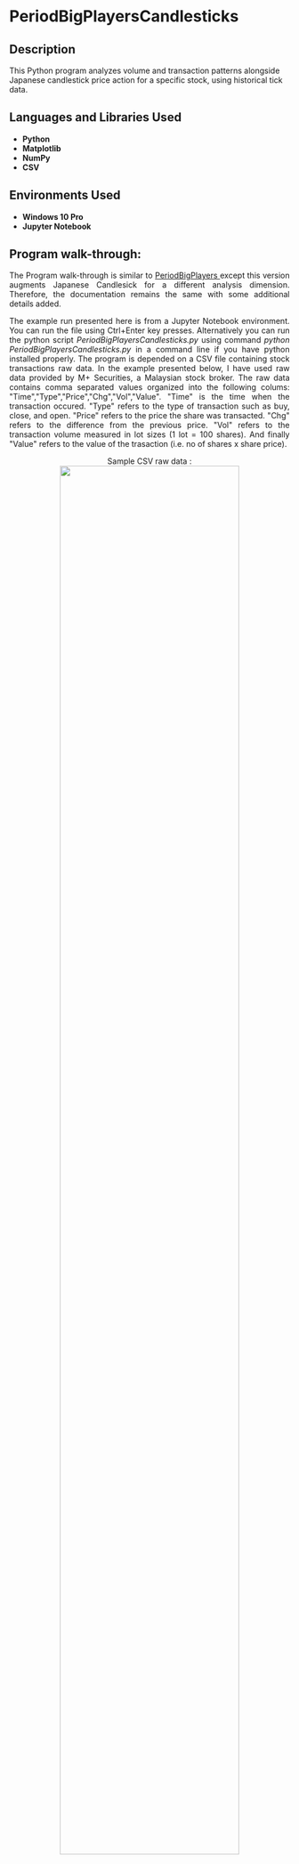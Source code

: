  <h1>PeriodBigPlayersCandlesticks</h1>



<h2>Description</h2>
This Python program analyzes volume and transaction patterns alongside Japanese candlestick price action for a specific stock, using historical tick data.
<br />


<h2>Languages and Libraries Used</h2>

- <b>Python</b> 
- <b>Matplotlib</b>
- <b>NumPy</b>
- <b>CSV</b>

<h2>Environments Used </h2>

- <b>Windows 10 Pro</b>
- <b>Jupyter Notebook</b>

<h2>Program walk-through:</h2>

<p align="justify"> The Program walk-through is similar to <a href="https://github.com/DrShah-Quant/PeriodBigPlayers"> PeriodBigPlayers </a> except this version augments Japanese Candlesick for a different analysis dimension. Therefore, the documentation remains the same with some additional details added.</p>

<p align="justify"> The example run presented here is from a Jupyter Notebook environment. You can run the file using Ctrl+Enter key presses. Alternatively you can run the python script <i>PeriodBigPlayersCandlesticks.py</i> using command <i>python PeriodBigPlayersCandlesticks.py</i> in a command line if you have python installed properly. The program is depended on a CSV file containing stock transactions raw data. In the example presented below, I have used raw data provided by M+ Securities, a Malaysian stock broker. The raw data contains comma separated values organized into the following colums: "Time","Type","Price","Chg","Vol","Value". "Time" is the time when the transaction occured. "Type" refers to the type of transaction such as buy, close, and open. "Price" refers to the price the share was transacted. "Chg" refers to the difference from the previous price. "Vol" refers to the transaction volume measured in lot sizes (1 lot = 100 shares). And finally "Value" refers to the value of the trasaction (i.e. no of shares x share price). </p>

<p align="center">
Sample CSV raw data : <br/>
<img src="https://i.imgur.com/ZwC3mJi.png" height="80%" width="80%" />
<br />
 <br/>
Launch the Program and enter CSV data file location : <br/>
<img src="https://i.imgur.com/3K3XUKj.png" height="80%" width="80%"/>
<br />
<br />
Legend:  <br/>
<img src="https://i.imgur.com/8ZBA08y.png" height="80%" width="80%" />
<br />
 <p align="justify">The legend lists the percentile rank achieved by buy and sell transactions at the 80th percentile for the whole of the period in consideration (i.e. the CVS dataset date range). In the example, top 20% (i.e. above percentile 80) buy volumes are all over 200 lots (percentile rank = 200) and top 20% sell volumes are all over 100 lots. </p>

<br />
Above 80 percentile buy/sell volume transactions along with Japanese Candlestics: <br/>
<img src="https://i.imgur.com/WAnyy00.png" height="80%" width="80%" />
<br />
 <p align="justify"> The figure above shows periodic time series illustrating the top 20% volume transactions along with Japanese Candlestics. Assuming big players (e.g. fund managers, high net worth individuals, etc) transact in large quantities, from this figure we can know at what price and when the transactions occur. The percentile rank (as found in the legend) indicates us on the reliability of our assumption -- it is more reliable if the percentile rank is above the average of a longer period. The augmented Japanese Candlesticks adds more insights (e.g. big players transactions at open and close, also along the body and tails).  </p>
<br />
Number of buy and sell transactions with volume per buy (or sell) transaction along with Japanese Candlestics:  <br/>
<img src="https://i.imgur.com/a9T1fxF.png" height="80%" width="80%" />
<br />
 <p align="justify"> The figure above is a time series depicting the volume of buy (or sell) transactions at each price level across the time domain. The visualization highlights the price level that attracts the most buying or selling activity. Corresponding to this information, we are also presented with volume per buy(or sell) transaction at each price level to enable us analyse the magnitude of interest at each price level. The augmented Japanese Candlesticks adds more insights (e.g. overall transactions at open and close, also along the body and tails).    </p>
<br />

</p>

<!--
 ```diff
- text in red
+ text in green
! text in orange
# text in gray
@@ text in purple (and bold)@@
```
--!>
